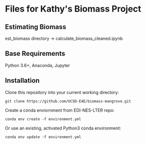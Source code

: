 # Files for Kathy's Biomass Project


## Estimating Biomass
est_biomass directory -> calculate_biomass_cleaned.ipynb

## Base Requirements 
Python 3.6+, Anaconda, Jupyter

## Installation

Clone this repository into your current working directory:

```
git clone https://github.com/UCSD-E4E/biomass-mangrove.git 
```

Create a conda enviornment from EDI-NES-LTER repo:

```
conda env create -f environment.yml
```

Or use an existing, activated Python3 conda environment: 

```
conda env update -f environment.yml

